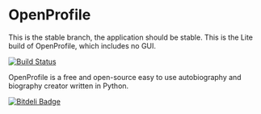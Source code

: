 OpenProfile
===========

This is the stable branch, the application should be stable. This is the Lite build of OpenProfile, which includes no GUI.


[![Build Status](https://travis-ci.org/deavmi/OpenProfile.png?branch=master)](https://travis-ci.org/deavmi/OpenProfile)

OpenProfile is a free and open-source easy to use autobiography and biography creator written in Python.

[![Bitdeli Badge](https://d2weczhvl823v0.cloudfront.net/deavmi/openprofile/trend.png)](https://bitdeli.com/free "Bitdeli Badge")
